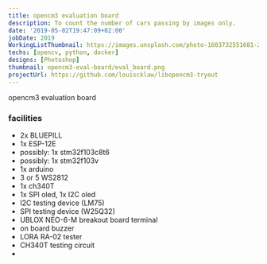 ```yaml
---
title: opencm3 evaluation board
description: To count the number of cars passing by images only.
date: '2019-05-02T19:47:09+02:00'
jobDate: 2019
WorkingListThumbnail: https://images.unsplash.com/photo-1603732551681-2e91159b9dc2?ixlib=rb-4.0.3&ixid=MnwxMjA3fDB8MHxwaG90by1wYWdlfHx8fGVufDB8fHx8
techs: [opencv, python, docker]
designs: [Photoshop]
thumbnail: opencm3-eval-board/eval_board.png
projectUrl: https://github.com/louiscklaw/libopencm3-tryout
---
```


opencm3 evaluation board

### facilities

- 2x BLUEPILL
- 1x ESP-12E
- possibly: 1x stm32f103c8t6
- possibly: 1x stm32f103v
- 1x arduino
- 3 or 5 WS2812
- 1x ch340T
- 1x SPI oled, 1x I2C oled
- I2C testing device (LM75)
- SPI testing device (W25Q32)
- UBLOX NEO-6-M breakout board terminal
- on board buzzer
- LORA RA-02 tester
- CH340T testing circuit
-
